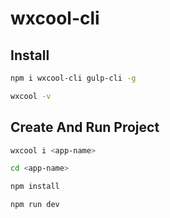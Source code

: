 # wxcool-cli

## Install

```bash
npm i wxcool-cli gulp-cli -g

wxcool -v
```

## Create And Run Project

```bash
wxcool i <app-name>

cd <app-name>

npm install

npm run dev
```
